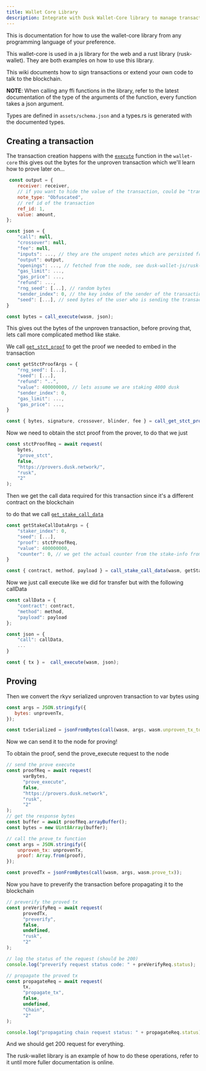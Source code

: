 ```yaml
---
title: Wallet Core Library
description: Integrate with Dusk Wallet-Core library to manage transactions.
---
```


This is documentation for how to use the wallet-core library from any programming language of your preference. 

This wallet-core is used in a js library for the web and a rust library (rusk-wallet). They are both examples on how to use this library.

This wiki documents how to sign transactions or extend your own code to talk to the blockchain.

**NOTE**: When calling any ffi functions in the library, refer to the latest documentation of the type of the arguments of the function, every function takes a json argument.

Types are defined in `assets/schema.json` and a types.rs is generated with the documented types.

## Creating a transaction

The transaction creation happens with the [`execute`](https://github.com/dusk-network/wallet-core/blob/main/src/ffi.rs#L131) function in the `wallet-core`
this gives out the bytes for the unproven transaction which we'll learn how to prove later on...

```js
 const output = {
    receiver: receiver,
    // if you want to hide the value of the transaction, could be "transparent"
    note_type: "Obfuscated",
    // ref id of the transaction
    ref_id: 1,
    value: amount,
};

const json = {
    "call": null,
    "crossover": null,
    "fee": null, 
    "inputs": ..., // they are the unspent notes which are persisted from the sync
    "output": output,
    "openings": ..., // fetched from the node, see dusk-wallet-js/rusk-wallet on how to do it
    "gas_limit": ...,
    "gas_price": ...,
    "refund": ...,
    "rng_seed": [...], // random bytes
    "sender_index": 0, // the key index of the sender of the transactions
    "seed": [...], // seed bytes of the user who is sending the transaction
}

const bytes = call_execute(wasm, json);
```

This gives out the bytes of the unproven transaction, before proving that, lets call more complicated method like stake.

We call [`get_stct_proof`](https://github.com/dusk-network/wallet-core/blob/main/src/compat/stake.rs#L43) to get the proof we needed to embed in the transaction
```js
const getStctProofArgs = {
    "rng_seed": [...],
    "seed": [...],
    "refund": "..",
    "value": 400000000, // lets assume we are staking 4000 dusk
    "sender_index": 0,
    "gas_limit": ...,
    "gas_price": ...,
}

const { bytes, signature, crossover, blinder, fee } = call_get_stct_proof(wasm, getStctProofArgs);
```

Now we need to obtain the stct proof from the prover, to do that we just

```js
const stctProofReq = await request(
    bytes,
    "prove_stct",
    false,
    "https://provers.dusk.network/",
    "rusk",
    "2"
);
```

Then we get the call data required for this transaction since it's a different contract on the blockchain


to do that we call [`get_stake_call_data`](https://github.com/dusk-network/wallet-core/blob/main/src/compat/stake.rs#L153)

```js
const getStakeCallDataArgs = {
    "staker_index": 0,
    "seed": [...],
    "proof": stctProofReq,
    "value": 400000000,
    "counter": 0, // we get the actual counter from the stake-info from the node
}

const { contract, method, payload } = call_stake_call_data(wasm, getStakeCallDataArgs);
```

Now we just call execute like we did for transfer but with the following callData

```js
const callData = {
    "contract": contract,
    "method": method,
    "payload": payload
};

const json = {
    "call": callData,
    ...
}

const { tx } =  call_execute(wasm, json);
```

## Proving

Then we convert the rkyv serialized unproven transaction to var bytes using 
```js
const args = JSON.stringify({
   bytes: unprovenTx,
});

const txSerialized = jsonFromBytes(call(wasm, args, wasm.unproven_tx_to_bytes)).serialized;
```

Now we can send it to the node for proving!

To obtain the proof, send the prove_execute request to the node

```js
// send the prove execute
const proofReq = await request(
      varBytes,
      "prove_execute",
      false,
      "https://provers.dusk.network",
      "rusk",
      "2"
);
// get the response bytes 
const buffer = await proofReq.arrayBuffer();
const bytes = new Uint8Array(buffer);

// call the prove_tx function 
const args = JSON.stringify({
    unproven_tx: unprovenTx,
    proof: Array.from(proof),
});

const provedTx = jsonFromBytes(call(wasm, args, wasm.prove_tx));
```

Now you have to preverify the transaction before propagating it to the blockchain

```js
// preverify the proved tx
const preVerifyReq = await request(
      provedTx,
      "preverify",
      false,
      undefined,
      "rusk",
      "2"
);

// log the status of the request (should be 200)
console.log("preverify request status code: " + preVerifyReq.status);

// propagate the proved tx
const propagateReq = await request(
      tx,
      "propagate_tx",
      false,
      undefined,
      "Chain",
      "2"
);

console.log("propagating chain request status: " + propagateReq.status);
```
And we should get 200 request for everything.

The rusk-wallet library is an example of how to do these operations, refer to it until more fuller documentation is online.